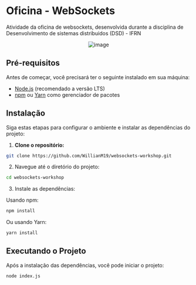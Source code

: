 # Oficina - WebSockets

Atividade da oficina de websockets, desenvolvida durante a disciplina de Desenvolvimento de sistemas distribuidos (DSD) - IFRN

<div align="center">
  <img src="https://github.com/user-attachments/assets/0510d5a7-3955-4a5f-9927-50dd18fad75d" alt="image" />
</div>

## Pré-requisitos

Antes de começar, você precisará ter o seguinte instalado em sua máquina:

- [Node.js](https://nodejs.org/) (recomendado a versão LTS)
- [npm](https://www.npmjs.com/) ou [Yarn](https://yarnpkg.com/) como gerenciador de pacotes

## Instalação

Siga estas etapas para configurar o ambiente e instalar as dependências do projeto:

1. **Clone o repositório:**

 ```bash
 git clone https://github.com/WillianM19/websockets-workshop.git
 ```

2. Navegue até o diretório do projeto:

```bash
cd websockets-workshop
```

3. Instale as dependências:

Usando npm:

```bash
npm install
```

Ou usando Yarn:

```bash
yarn install
```

## Executando o Projeto

Após a instalação das dependências, você pode iniciar o projeto:

```bash
node index.js
```

